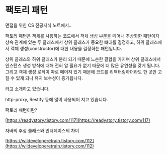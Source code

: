 # 팩토리 패턴

면접을 위한 CS 전공지식 노트에서..  

팩토리 패턴은 객체를 사용하는 코드에서 객체 생성 부분을 떼어내 추상화한 패턴이자 상속 관계에 있는 두 클래스에서 상위 클래스가 중요한 뼈대를 결정하고, 하위 클래스에서 객체 생성(constructor)에 대한 내용을 결정하는 패턴입니다.

상위 클래스와 하위 클래스가 분리 되기 때문에 느슨한 결합을 가지며 상위 클래스에서 인스턴스 생성 방식에 대해 전혀 알 필요가 없기 때문에 더 많은 유연성을 갖게 됩니다. 그리고 객체 생성 로직이 따로 떼어져 있기 때문에 코드를 리팩터링하더라도 한 곳만 고칠 수 있게 되니 유지 보수성이 증가됩니다.

라고 소개하고 있습니다.  

http-proxy, Restify 등에 많이 사용되어 지고 있습니다.

팩토리 패턴이란?

[https://readystory.tistory.com/117](https://readystory.tistory.com/117)

자바의 추상 클래스와 인터페이스의 차이

[https://wildeveloperetrain.tistory.com/112](https://wildeveloperetrain.tistory.com/112)